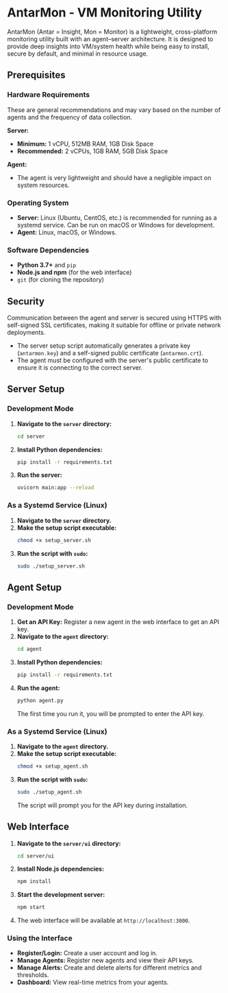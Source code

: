 # AntarMon - VM Monitoring Utility

AntarMon (Antar = Insight, Mon = Monitor) is a lightweight, cross-platform monitoring utility built with an agent–server architecture. It is designed to provide deep insights into VM/system health while being easy to install, secure by default, and minimal in resource usage.

## Prerequisites

### Hardware Requirements

These are general recommendations and may vary based on the number of agents and the frequency of data collection.

**Server:**
-   **Minimum:** 1 vCPU, 512MB RAM, 1GB Disk Space
-   **Recommended:** 2 vCPUs, 1GB RAM, 5GB Disk Space

**Agent:**
-   The agent is very lightweight and should have a negligible impact on system resources.

### Operating System

-   **Server:** Linux (Ubuntu, CentOS, etc.) is recommended for running as a systemd service. Can be run on macOS or Windows for development.
-   **Agent:** Linux, macOS, or Windows.

### Software Dependencies

-   **Python 3.7+** and `pip`
-   **Node.js and npm** (for the web interface)
-   `git` (for cloning the repository)

## Security

Communication between the agent and server is secured using HTTPS with self-signed SSL certificates, making it suitable for offline or private network deployments.

-   The server setup script automatically generates a private key (`antarmon.key`) and a self-signed public certificate (`antarmon.crt`).
-   The agent must be configured with the server's public certificate to ensure it is connecting to the correct server.

## Server Setup

### Development Mode

1.  **Navigate to the `server` directory:**
    ```bash
    cd server
    ```
2.  **Install Python dependencies:**
    ```bash
    pip install -r requirements.txt
    ```
3.  **Run the server:**
    ```bash
    uvicorn main:app --reload
    ```

### As a Systemd Service (Linux)

1.  **Navigate to the `server` directory.**
2.  **Make the setup script executable:**
    ```bash
    chmod +x setup_server.sh
    ```
3.  **Run the script with `sudo`:**
    ```bash
    sudo ./setup_server.sh
    ```

## Agent Setup

### Development Mode

1.  **Get an API Key:** Register a new agent in the web interface to get an API key.
2.  **Navigate to the `agent` directory:**
    ```bash
    cd agent
    ```
3.  **Install Python dependencies:**
    ```bash
    pip install -r requirements.txt
    ```
4.  **Run the agent:**
    ```bash
    python agent.py
    ```
    The first time you run it, you will be prompted to enter the API key.

### As a Systemd Service (Linux)

1.  **Navigate to the `agent` directory.**
2.  **Make the setup script executable:**
    ```bash
    chmod +x setup_agent.sh
    ```
3.  **Run the script with `sudo`:**
    ```bash
    sudo ./setup_agent.sh
    ```
    The script will prompt you for the API key during installation.

## Web Interface

1.  **Navigate to the `server/ui` directory:**
    ```bash
    cd server/ui
    ```
2.  **Install Node.js dependencies:**
    ```bash
    npm install
    ```
3.  **Start the development server:**
    ```bash
    npm start
    ```
4.  The web interface will be available at `http://localhost:3000`.

### Using the Interface

-   **Register/Login:** Create a user account and log in.
-   **Manage Agents:** Register new agents and view their API keys.
-   **Manage Alerts:** Create and delete alerts for different metrics and thresholds.
-   **Dashboard:** View real-time metrics from your agents.
